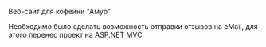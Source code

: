Веб-сайт для кофейни "Амур"

Необходимо было сделать возможность отправки отзывов на eMail, для этого перенес проект на ASP.NET MVC